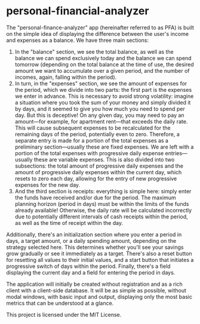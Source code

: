 # personal-financial-analyzer
The "personal-finance-analyzer" app (hereinafter referred to as PFA) is built on the simple idea of ​​displaying the difference between the user's income and expenses as a balance. We have three main sections: 
1) In the "balance" section, we see the total balance, as well as the balance we can spend exclusively today and the balance we can spend tomorrow (depending on the total balance at the time of use, the desired amount we want to accumulate over a given period, and the number of incomes, again, falling within the period).
2) In turn, in the "expenses" section, we see the amount of expenses for the period, which we divide into two parts: the first part is the expenses we enter in advance. This is necessary to avoid strong volatility: imagine a situation where you took the sum of your money and simply divided it by days, and it seemed to give you how much you need to spend per day. But this is deceptive! On any given day, you may need to pay an amount—for example, for apartment rent—that exceeds the daily rate. This will cause subsequent expenses to be recalculated for the remaining days of the period, potentially even to zero. Therefore, a separate entry is made for a portion of the total expenses as a preliminary section—usually these are fixed expenses. We are left with a portion of the total expenses with progressive daily expense entries—usually these are variable expenses. This is also divided into two subsections: the total amount of progressive daily expenses and the amount of progressive daily expenses within the current day, which resets to zero each day, allowing for the entry of new progressive expenses for the new day.
3) And the third section is receipts: everything is simple here: simply enter the funds have received and/or due for the period. The maximum planning horizon (period in days) must be within the limits of the funds already available! Otherwise, the daily rate will be calculated incorrectly due to potentially different intervals of cash receipts within the period, as well as the time of receipt within the day.

Additionally, there's an initialization section where you enter a period in days, a target amount, or a daily spending amount, depending on the strategy selected here. This determines whether you'll see your savings grow gradually or see it immediately as a target. There's also a reset button for resetting all values ​​to their initial values, and a start button that initiates a progressive switch of days within the period. Finally, there's a field displaying the current day and a field for entering the period in days.

The application will initially be created without registration and as a rich client with a client-side database. It will be as simple as possible, without modal windows, with basic input and output, displaying only the most basic metrics that can be understood at a glance.

This project is licensed under the MIT License.
